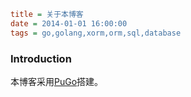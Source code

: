 ```ini
title = 关于本博客
date = 2014-01-01 16:00:00
tags = go,golang,xorm,orm,sql,database
```

### Introduction

本博客采用[PuGo](https://github.com/go-xiaohei/pugo)搭建。
